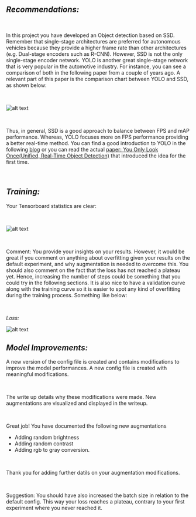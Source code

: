 ## *Recommendations:*

<p>&nbsp;</p>

In this project you have developed an Object detection based on SSD. Remember that single-stage architectures are preferred for autonomous vehicles because they provide a higher frame rate than other architectures (e.g. Dual-stage encoders such as R-CNN).
However, SSD is not the only single-stage encoder network. YOLO is another great single-stage network that is very popular in the automotive industry. For instance, you can see a comparison of both in the following paper from a couple of years ago. A relevant part of this paper is the comparison chart between YOLO and SSD, as shown below:

<p>&nbsp;</p>

![alt text](https://github.com/HomeBrain-ARG/SDCE_Object-Detection-in-an-Urban-Environment/blob/main/Graphics/Capture.JPG "Comparison between different neural networks")

<p>&nbsp;</p>

Thus, in general, SSD is a good approach to balance between FPS and mAP performance. Whereas, YOLO focuses more on FPS performance providing a better real-time method. You can find a good introduction to YOLO in the following [blog](https://gilberttanner.com/blog/yolo-object-detection-introduction/) or you can read the actual [paper: You Only Look Once(Unified, Real-Time Object Detection)](https://arxiv.org/pdf/1506.02640.pdf) that introduced the idea for the first time.

<p>&nbsp;</p>

## *Training:*
Your Tensorboard statistics are clear:

<p>&nbsp;</p>

![alt text](https://github.com/HomeBrain-ARG/SDCE_Object-Detection-in-an-Urban-Environment/blob/main/Graphics/Capture_1.jpg)

<p>&nbsp;</p>

Comment: You provide your insights on your results. However, it would be great if you comment on anything about overfitting given your results on the default experiment, and why augmentation is needed to overcome this. You should also comment on the fact that the loss has not reached a plateau yet. Hence, increasing the number of steps could be something that you could try in the following sections.
It is also nice to have a validation curve along with the training curve so it is easier to spot any kind of overfitting during the training process. Something like below:

<p>&nbsp;</p>

*Loss:*

![alt text](https://github.com/HomeBrain-ARG/SDCE_Object-Detection-in-an-Urban-Environment/blob/main/Graphics/3.No_Augmentation.PNG)


## *Model Improvements:*
A new version of the config file is created and contains modifications to improve the model performances. A new config file is created with meaningful modifications.

<p>&nbsp;</p>

The write up details why these modifications were made. New augmentations are visualized and displayed in the writeup.

<p>&nbsp;</p>

Great job! You have documented the following new augmentations
- Adding random brightness
- Adding random contrast
- Adding rgb to gray conversion.

<p>&nbsp;</p>

Thank you for adding further datils on your augmentation modifications.

<p>&nbsp;</p>

Suggestion: You should have also increased the batch size in relation to the default config. This way your loss reaches a plateau, contrary to your first experiment where you never reached it.


